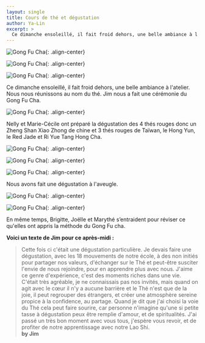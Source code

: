 ```yaml
---
layout: single
title: Cours de thé et dégustation
author: Ya-Lin
excerpt: >
  Ce dimanche ensoleillé, il fait froid dehors, une belle ambiance à l'atelier. Nous nous réunissons au nom du thé. Jim nous a fait une cérémonie du Gong Fu Cha.
---
```


![Gong Fu Cha](/images/2018-11-18-degustation-1.jpg){: .align-center}

![Gong Fu Cha](/images/2018-11-18-degustation-2.jpg){: .align-center}

![Gong Fu Cha](/images/2018-11-18-degustation-3.jpg){: .align-center}

Ce dimanche ensoleillé, il fait froid dehors, une belle ambiance à l'atelier. Nous nous réunissons au nom du thé. Jim nous a fait une cérémonie du Gong Fu Cha.

![Gong Fu Cha](/images/2018-11-18-degustation-4.jpg){: .align-center}

Nelly et Marie-Cécile ont préparé la dégustation des 4 thés rouges donc un Zheng Shan Xiao Zhong de chine et 3 thés rouges de Taïwan, le Hong Yun, le Red Jade et Ri Yue Tang Hong Cha.

![Gong Fu Cha](/images/2018-11-18-degustation-5.jpg){: .align-center}

![Gong Fu Cha](/images/2018-11-18-degustation-6.jpg){: .align-center}

![Gong Fu Cha](/images/2018-11-18-degustation-7.jpg){: .align-center}

Nous avons fait une dégustation à l'aveugle.

![Gong Fu Cha](/images/2018-11-18-degustation-8.jpg){: .align-center}

![Gong Fu Cha](/images/2018-11-18-degustation-9.jpg){: .align-center}

En même temps, Brigitte, Joëlle et Marythé s’entraident pour réviser ce qu'elles ont appris la méthode du Gong Fu cha. 

**Voici un texte de Jim pour ce après-midi :**

> Cette fois ci c'était une dégustation particulière. Je devais faire une dégustation, avec les 18 mouvements de notre école, à des non initiés pour partager nos valeurs, d'échanger sur le Thé et peut-être susciter l'envie de nous rejoindre, pour en apprendre plus avec nous. J'aime ce genre d'expérience, c'est des moments riches dans une vie. C'était très agréable, je ne connaissais pas nos invités, mais quand on agit avec le cœur il n'y a aucune barrière et le Thé n'est que de la joie, il peut regrouper des étrangers, et créer une atmosphère sereine propice à la confidence, au partage. Quand je dit que j'ai choisi la voie du Thé cela peut faire sourire, car personne n'imagine qu'une si petite tasse à dégustation peux être remplie d'amour, et de spiritualités. J'ai passé un très bon moment avec vous tous, j'espère vous revoir, et de profiter de notre apprentissage avec notre Lao Shi.  
**by Jim**
 